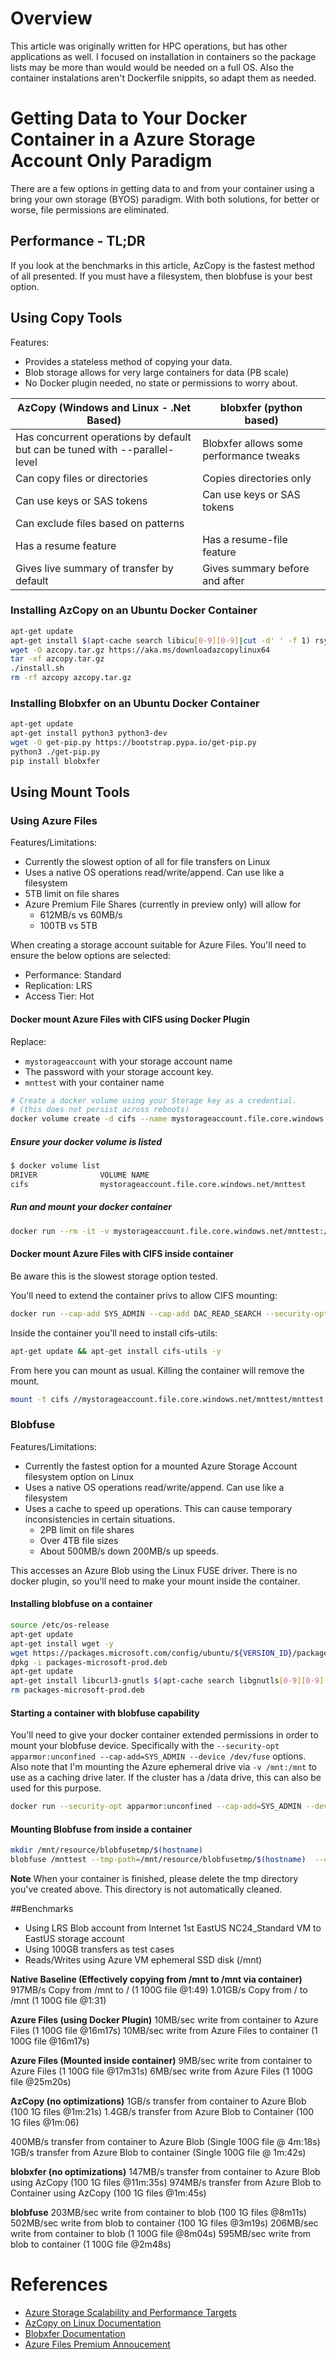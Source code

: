 # Overview
This article was originally written for HPC operations, but has other applications as well. I focused on installation in containers so the package lists may be more than would would be needed on a full OS. Also the container instalations aren't Dockerfile snippits, so adapt them as needed.

# Getting Data to Your Docker Container in a Azure Storage Account Only Paradigm
There are a few options in getting data to and from your container using a bring your own storage (BYOS) paradigm. With both solutions, for better or worse, file permissions are eliminated.

## Performance - TL;DR
If you look at the benchmarks in this article, AzCopy is the fastest method of all presented. If you must have a filesystem, then blobfuse is your best option.

## Using Copy Tools
Features:
* Provides a stateless method of copying your data.
* Blob storage allows for very large containers for data (PB scale)
* No Docker plugin needed, no state or permissions to worry about.

**AzCopy (Windows and Linux - .Net Based)**|**blobxfer (python based)**|
------------ |------------|
Has concurrent operations by default but can be tuned with --parallel-level|Blobxfer allows some performance tweaks
Can copy files or directories|Copies directories only
Can use keys or SAS tokens|Can use keys or SAS tokens
 | Can exclude files based on patterns
Has a resume feature| Has a resume-file feature
Gives live summary of transfer by default|Gives summary before and after

### Installing AzCopy on an Ubuntu Docker Container
```bash
apt-get update
apt-get install $(apt-cache search libicu[0-9][0-9]|cut -d' ' -f 1) rsync libunwind-dev wget libssl1.0.0 -y
wget -O azcopy.tar.gz https://aka.ms/downloadazcopylinux64
tar -xf azcopy.tar.gz
./install.sh
rm -rf azcopy azcopy.tar.gz
```
### Installing Blobxfer on an Ubuntu Docker Container
```bash
apt-get update
apt-get install python3 python3-dev
wget -O get-pip.py https://bootstrap.pypa.io/get-pip.py
python3 ./get-pip.py
pip install blobxfer 
```

## Using Mount Tools

### Using Azure Files
Features/Limitations:
* Currently the slowest option of all for file transfers on Linux
* Uses a native OS operations read/write/append. Can use like a filesystem
* 5TB limit on file shares
* Azure Premium File Shares (currently in preview only) will allow for 
  * 612MB/s vs 60MB/s
  * 100TB vs 5TB

When creating a storage account suitable for Azure Files. You'll need to ensure the below options are selected:
* Performance: Standard
* Replication: LRS
* Access Tier: Hot

#### Docker mount Azure Files with CIFS using Docker Plugin
Replace:
*  `mystorageaccount` with your storage account name 
* The password with your storage account key.
* `mnttest` with your container name
```bash
# Create a docker volume using your Storage key as a credential.
# (this does not persist across reboots)
docker volume create -d cifs --name mystorageaccount.file.core.windows.net/mnttest --opt username=mystorageaccount--opt password=WT+ostf3YWq9n8rIZuczYpa6QCFrCZhhzHLipTpEfURomG31MmJzaQFh3xvS70E4dBA1FK+nDiE+pOBIjuMN4A== --opt fileMode=0777 --opt dirMode=0777
```
##### Ensure your docker volume is listed
```bash
$ docker volume list
DRIVER              VOLUME NAME
cifs                mystorageaccount.file.core.windows.net/mnttest
```

##### Run and mount your docker container
```bash
docker run --rm -it -v mystorageaccount.file.core.windows.net/mnttest:/mnttest ubuntu /bin/bash
```

#### Docker mount Azure Files with CIFS inside container
Be aware this is the slowest storage option tested.

You'll need to extend the container privs to allow CIFS mounting:
```bash
docker run --cap-add SYS_ADMIN --cap-add DAC_READ_SEARCH --security-opt apparmor:unconfined --rm -it ubuntu /bin/bash
```
Inside the container you'll need to install cifs-utils:
```bash
apt-get update && apt-get install cifs-utils -y
```

From here you can mount as usual. Killing the container will remove the mount.
```bash
mount -t cifs //mystorageaccount.file.core.windows.net/mnttest/mnttest -o user=mystorageaccount,password=WT+ostf3YWq9n8rIZuczYpa6QCFrCZhhzHLipTpEfURomG31MmJzaQFh3xvS70E4dBA1FK+nDiE+pOBIjuMN4A==
```

### Blobfuse
Features/Limitations:
* Currently the fastest option for a mounted Azure Storage Account filesystem option on Linux
* Uses a native OS operations read/write/append. Can use like a filesystem
* Uses a cache to speed up operations. This can cause temporary inconsistencies in certain situations.
  * 2PB limit on file shares
  * Over 4TB file sizes
  * About 500MB/s down 200MB/s up speeds.

This accesses an Azure Blob using the Linux FUSE driver. There is no docker plugin, so you'll need to make your mount inside the container.

#### Installing blobfuse on a container
```bash
source /etc/os-release
apt-get update
apt-get install wget -y
wget https://packages.microsoft.com/config/ubuntu/${VERSION_ID}/packages-microsoft-prod.deb
dpkg -i packages-microsoft-prod.deb
apt-get update
apt-get install libcurl3-gnutls $(apt-cache search libgnutls[0-9][0-9]|cut -d' ' -f 1)  libfuse2 blobfuse -y
rm packages-microsoft-prod.deb
```

#### Starting a container with blobfuse capability
You'll need to give your docker container extended permissions in order to mount your blobfuse device. Specifically with the `--security-opt apparmor:unconfined --cap-add=SYS_ADMIN --device /dev/fuse` options. Also note that I'm mounting the Azure ephemeral drive via `-v /mnt:/mnt` to use as a caching drive later. If the cluster has a /data drive, this can also be used for this purpose.
```bash
docker run --security-opt apparmor:unconfined --cap-add=SYS_ADMIN --device /dev/fuse -it ubuntu -v/mnt:/mnt /bin/bash
```
#### Mounting Blobfuse from inside a container
```bash
mkdir /mnt/resource/blobfusetmp/$(hostname)
blobfuse /mnttest --tmp-path=/mnt/resource/blobfusetmp/$(hostname)  --config-file=/root/fuse_connection.cfg -o attr_timeout=240 -o entry_timeout=240 -o negative_timeout=120
```
**Note** When your container is finished, please delete the tmp directory you've created above. This directory is not automatically cleaned.

##Benchmarks
* Using LRS Blob account from Internet 1st EastUS NC24_Standard VM to EastUS storage account
* Using 100GB transfers as test cases
* Reads/Writes using Azure VM ephemeral SSD disk (/mnt)

**Native Baseline (Effectively copying from /mnt to /mnt via container)**
917MB/s Copy from /mnt to / (1 100G file @1:49)
1.01GB/s Copy from / to /mnt (1 100G file @1:31)

**Azure Files (using Docker Plugin)**
10MB/sec write from container to Azure Files (1 100G file @16m17s)
10MB/sec write from Azure Files to container (1 100G file @16m17s)

**Azure Files (Mounted inside container)**
9MB/sec write from container to Azure Files (1 100G file @17m31s)
6MB/sec write from Azure Files (1 100G file @25m20s)

**AzCopy (no optimizations)**
1GB/s transfer from container to Azure Blob (100 1G files @1m:21s)
1.4GB/s transfer from Azure Blob to Container  (100 1G files @1m:06)

400MB/s transfer from container to Azure Blob (Single 100G file @ 4m:18s)
1GB/s transfer from Azure Blob to container (Single 100G file @ 1m:42s)

**blobxfer (no optimizations)**
147MB/s transfer from container to Azure Blob using AzCopy (100 1G files @11m:35s)
974MB/s transfer from Azure Blob to Container using AzCopy (100 1G files @1m:45s)

**blobfuse**
203MB/sec write from container to blob (100 1G files @8m11s)
502MB/sec write from blob to container (100 1G files @3m19s)
206MB/sec write from container to blob (1 100G file @8m04s)
595MB/sec write from blob to container (1 100G file @2m48s)

# References
* [Azure Storage Scalability and Performance Targets](https://docs.microsoft.com/en-us/azure/storage/common/storage-scalability-targets)
* [AzCopy on Linux Documentation](https://docs.microsoft.com/en-us/azure/storage/common/storage-use-azcopy-linux)
* [Blobxfer Documentation](https://blobxfer.readthedocs.io/en/latest/)
* [Azure Files Premium Annoucement](https://azure.microsoft.com/en-us/blog/premium-files-pushes-azure-files-limits-by-100x/)
